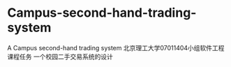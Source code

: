 # Campus-second-hand-trading-system
A Campus second-hand trading system
北京理工大学07011404小组软件工程课程任务
一个校园二手交易系统的设计

